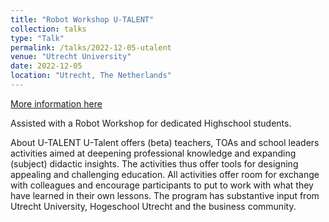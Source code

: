 ```yaml
---
title: "Robot Workshop U-TALENT"
collection: talks
type: "Talk"
permalink: /talks/2022-12-05-utalent
venue: "Utrecht University"
date: 2022-12-05
location: "Utrecht, The Netherlands"
---
```


[More information here](https://www.uu.nl/professionals/programmas/u-talent)


Assisted with a Robot Workshop for dedicated Highschool students.

About U-TALENT
U-Talent offers (beta) teachers, TOAs and school leaders activities aimed at deepening professional knowledge and expanding (subject) didactic insights. The activities thus offer tools for designing appealing and challenging education. All activities offer room for exchange with colleagues and encourage participants to put to work with what they have learned in their own lessons. The program has substantive input from Utrecht University, Hogeschool Utrecht and the business community. 
